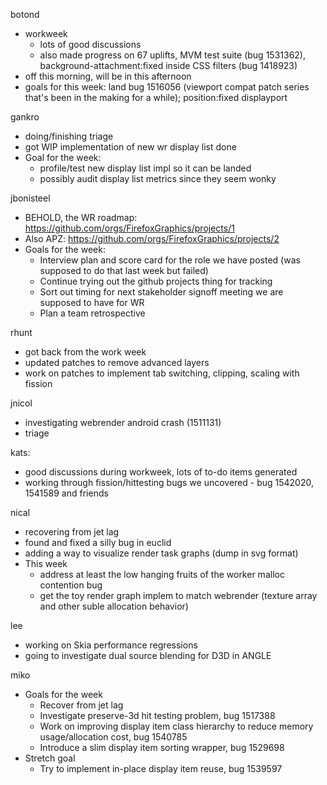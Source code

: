 botond
  * workweek
    * lots of good discussions
    * also made progress on 67 uplifts, MVM test suite (bug 1531362), background-attachment:fixed inside CSS filters (bug 1418923)
  * off this morning, will be in this afternoon
  * goals for this week: land bug 1516056 (viewport compat patch series that's been in the making for a while); position:fixed displayport

gankro
  * doing/finishing triage
  * got WIP implementation of new wr display list done
  * Goal for the week: 
    * profile/test new display list impl so it can be landed
    * possibly audit display list metrics since they seem wonky
  
jbonisteel
  * BEHOLD, the WR roadmap: https://github.com/orgs/FirefoxGraphics/projects/1
  * Also APZ: https://github.com/orgs/FirefoxGraphics/projects/2
  * Goals for the week:
    * Interview plan and score card for the role we have posted (was supposed to do that last week but failed)
    * Continue trying out the github projects thing for tracking
    * Sort out timing for next stakeholder signoff meeting we are supposed to have for WR
    * Plan a team retrospective 

rhunt
  * got back from the work week
  * updated patches to remove advanced layers
  * work on patches to implement tab switching, clipping, scaling with fission

jnicol
  * investigating webrender android crash (1511131)
  * triage

kats:
  * good discussions during workweek, lots of to-do items generated
  * working through fission/hittesting bugs we uncovered - bug 1542020, 1541589 and friends

nical
  * recovering from jet lag
  * found and fixed a silly bug in euclid
  * adding a way to visualize render task graphs (dump in svg format)
  * This week
    * address at least the low hanging fruits of the worker malloc contention bug
    * get the toy render graph implem to match webrender (texture array and other suble allocation behavior)

lee
  * working on Skia performance regressions
  * going to investigate dual source blending for D3D in ANGLE

miko
  * Goals for the week
    * Recover from jet lag
    * Investigate preserve-3d hit testing problem, bug 1517388
    * Work on improving display item class hierarchy to reduce memory usage/allocation cost, bug 1540785
    * Introduce a slim display item sorting wrapper, bug 1529698
  * Stretch goal
    * Try to implement in-place display item reuse, bug 1539597
